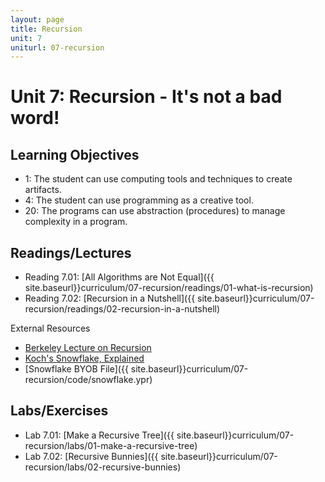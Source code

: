```yaml
---
layout: page
title: Recursion
unit: 7
uniturl: 07-recursion
---
```



Unit 7: Recursion - It's not a bad word!
========================================


Learning Objectives
-------------------
 * 1: The student can use computing tools and techniques to create artifacts.
 * 4: The student can use programming as a creative tool.
 * 20: The programs can use abstraction (procedures) to manage complexity in a program.


Readings/Lectures
-----------------
 * Reading 7.01: [All Algorithms are Not Equal]({{ site.baseurl}}curriculum/07-recursion/readings/01-what-is-recursion)
 * Reading 7.02: [Recursion in a Nutshell]({{ site.baseurl}}curriculum/07-recursion/readings/02-recursion-in-a-nutshell)
 
External Resources

 * [Berkeley Lecture on Recursion](https://coursesharing.org/courses/6/lectures/17)
 * [Koch's Snowflake, Explained](http://math.rice.edu/~lanius/frac/koch.html)
 * [Snowflake BYOB File]({{ site.baseurl}}curriculum/07-recursion/code/snowflake.ypr)
 

Labs/Exercises
--------------
 * Lab 7.01: [Make a Recursive Tree]({{ site.baseurl}}curriculum/07-recursion/labs/01-make-a-recursive-tree)
 * Lab 7.02: [Recursive Bunnies]({{ site.baseurl}}curriculum/07-recursion/labs/02-recursive-bunnies)

